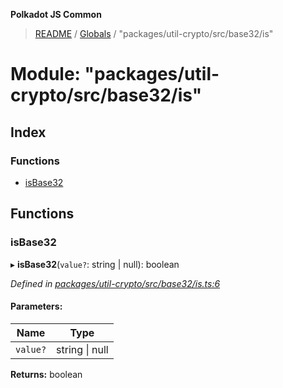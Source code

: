 **Polkadot JS Common**

> [README](../README.md) / [Globals](../globals.md) / "packages/util-crypto/src/base32/is"

# Module: "packages/util-crypto/src/base32/is"

## Index

### Functions

* [isBase32](_packages_util_crypto_src_base32_is_.md#isbase32)

## Functions

### isBase32

▸ **isBase32**(`value?`: string \| null): boolean

*Defined in [packages/util-crypto/src/base32/is.ts:6](https://github.com/polkadot-js/common/blob/dd1220ac/packages/util-crypto/src/base32/is.ts#L6)*

#### Parameters:

Name | Type |
------ | ------ |
`value?` | string \| null |

**Returns:** boolean
